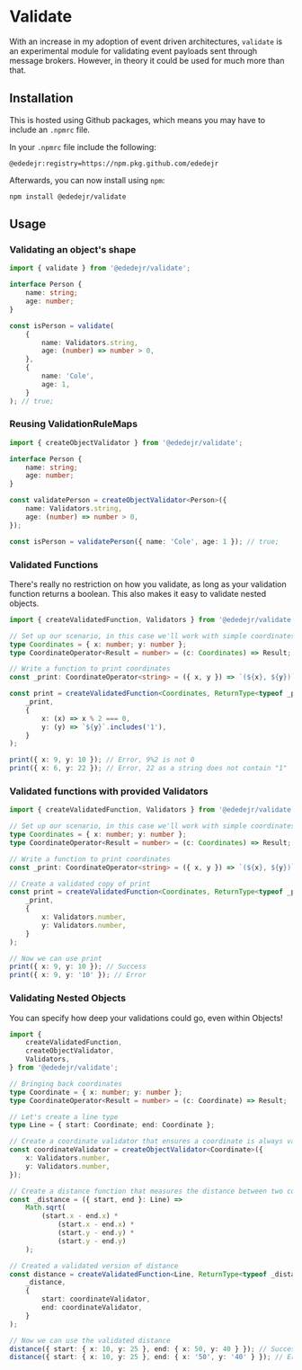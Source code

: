 # Validate

With an increase in my adoption of event driven architectures, `validate` is an experimental module for validating event payloads sent through message brokers. However, in theory it could be used for much more than that.

## Installation

This is hosted using Github packages, which means you may have to include an `.npmrc` file.

In your `.npmrc` file include the following:

```
@ededejr:registry=https://npm.pkg.github.com/ededejr
```

Afterwards, you can now install using `npm`:

```
npm install @ededejr/validate
```

## Usage

### Validating an object's shape

```ts
import { validate } from '@ededejr/validate';

interface Person {
	name: string;
	age: number;
}

const isPerson = validate(
	{
		name: Validators.string,
		age: (number) => number > 0,
	},
	{
		name: 'Cole',
		age: 1,
	}
); // true;
```

### Reusing ValidationRuleMaps

```ts
import { createObjectValidator } from '@ededejr/validate';

interface Person {
	name: string;
	age: number;
}

const validatePerson = createObjectValidator<Person>({
	name: Validators.string,
	age: (number) => number > 0,
});

const isPerson = validatePerson({ name: 'Cole', age: 1 }); // true;
```

### Validated Functions

There's really no restriction on how you validate, as long as your validation function returns a boolean. This also makes it easy to validate nested objects.

```ts
import { createValidatedFunction, Validators } from '@ededejr/validate';

// Set up our scenario, in this case we'll work with simple coordinates
type Coordinates = { x: number; y: number };
type CoordinateOperator<Result = number> = (c: Coordinates) => Result;

// Write a function to print coordinates
const _print: CoordinateOperator<string> = ({ x, y }) => `(${x}, ${y})`;

const print = createValidatedFunction<Coordinates, ReturnType<typeof _print>>(
	_print,
	{
		x: (x) => x % 2 === 0,
		y: (y) => `${y}`.includes('1'),
	}
);

print({ x: 9, y: 10 }); // Error, 9%2 is not 0
print({ x: 6, y: 22 }); // Error, 22 as a string does not contain "1"
```

### Validated functions with provided Validators

```ts
import { createValidatedFunction, Validators } from '@ededejr/validate';

// Set up our scenario, in this case we'll work with simple coordinates
type Coordinates = { x: number; y: number };
type CoordinateOperator<Result = number> = (c: Coordinates) => Result;

// Write a function to print coordinates
const _print: CoordinateOperator<string> = ({ x, y }) => `(${x}, ${y})`;

// Create a validated copy of print
const print = createValidatedFunction<Coordinates, ReturnType<typeof _print>>(
	_print,
	{
		x: Validators.number,
		y: Validators.number,
	}
);

// Now we can use print
print({ x: 9, y: 10 }); // Success
print({ x: 9, y: '10' }); // Error
```

### Validating Nested Objects

You can specify how deep your validations could go, even within Objects!

```ts
import {
	createValidatedFunction,
	createObjectValidator,
	Validators,
} from '@ededejr/validate';

// Bringing back coordinates
type Coordinate = { x: number; y: number };
type CoordinateOperator<Result = number> = (c: Coordinate) => Result;

// Let's create a line type
type Line = { start: Coordinate; end: Coordinate };

// Create a coordinate validator that ensures a coordinate is always valid
const coordinateValidator = createObjectValidator<Coordinate>({
	x: Validators.number,
	y: Validators.number,
});

// Create a distance function that measures the distance between two coordinates
const _distance = ({ start, end }: Line) =>
	Math.sqrt(
		(start.x - end.x) *
			(start.x - end.x) *
			(start.y - end.y) *
			(start.y - end.y)
	);

// Created a validated version of distance
const distance = createValidatedFunction<Line, ReturnType<typeof _distance>>(
	_distance,
	{
		start: coordinateValidator,
		end: coordinateValidator,
	}
);

// Now we can use the validated distance
distance({ start: { x: 10, y: 25 }, end: { x: 50, y: 40 } }); // Success
distance({ start: { x: 10, y: 25 }, end: { x: '50', y: '40' } }); // Error
```
